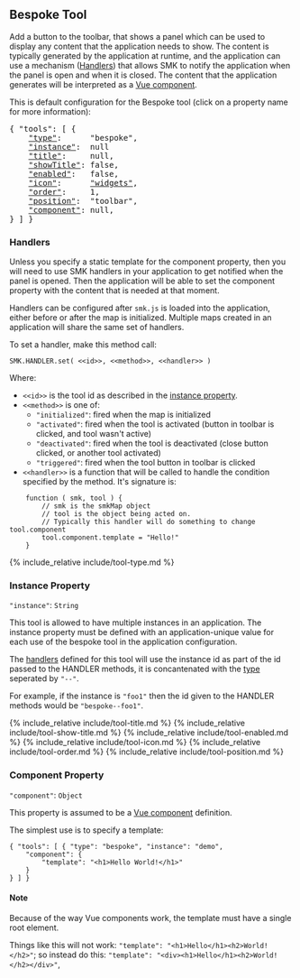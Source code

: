 ## Bespoke Tool

Add a button to the toolbar, that shows a panel which can be used to display any content that the application needs to show.
The content is typically generated by the application at runtime, and the application can use a mechanism ([Handlers](#handlers)) that allows SMK to notify the application when the panel is open and when it is closed.
The content that the application generates will be interpreted as a [Vue component](https://vuejs.org/v2/guide/components.html).

This is default configuration for the Bespoke tool (click on a property name for more information):
<pre>
{ "tools": [ {
    <a href="#type-property"     >"type"</a>:      "bespoke",
    <a href="#instance-property" >"instance"</a>:  null
    <a href="#title-property"    >"title"</a>:     null,
    <a href="#showtitle-property">"showTitle"</a>: false,
    <a href="#enabled-property"  >"enabled"</a>:   false,
    <a href="#icon-property"     >"icon"</a>:      <a href="https://material.io/tools/icons/?icon=help" target="material">"widgets"</a>,
    <a href="#order-property"    >"order"</a>:     1,
    <a href="#position-property" >"position"</a>:  "toolbar",
    <a href="#component-property">"component"</a>: null,
} ] }
</pre>

### Handlers

Unless you specify a static template for the component property, then you will need to use SMK handlers in your application to get notified when the panel is opened.
Then the application will be able to set the component property with the content that is needed at that moment.

Handlers can be configured after `smk.js` is loaded into the application, either before or after the map is initialized.
Multiple maps created in an application will share the same set of handlers.

To set a handler, make this method call:

    SMK.HANDLER.set( <<id>>, <<method>>, <<handler>> )

Where:

- `<<id>>` is the tool id as described in the [instance property](#instance-property).
- `<<method>>` is one of:
    - `"initialized"`: fired when the map is initialized
    - `"activated"`: fired when the tool is activated (button in toolbar is clicked, and tool wasn't active)
    - `"deactivated"`: fired when the tool is deactivated (close button clicked, or another tool activated)
    - `"triggered"`: fired when the tool button in toolbar is clicked
- `<<handler>>` is a function that will be called to handle the condition specified by the method. It's signature is:
```
    function ( smk, tool ) {
        // smk is the smkMap object
        // tool is the object being acted on.
        // Typically this handler will do something to change tool.component
        tool.component.template = "Hello!"
    }
```

{% include_relative include/tool-type.md %}


### Instance Property
`"instance"`: `String`

This tool is allowed to have multiple instances in an application.
The instance property must be defined with an application-unique value for each use of the bespoke tool in the application configuration.

The [handlers](#handlers) defined for this tool will use the instance id as part of the id passed to the HANDLER methods, it is concantenated with the [type](#type-property) seperated by `"--"`.

For example, if the instance is `"foo1"` then the id given to the HANDLER methods would be `"bespoke--foo1"`.


{% include_relative include/tool-title.md %}
{% include_relative include/tool-show-title.md %}
{% include_relative include/tool-enabled.md %}
{% include_relative include/tool-icon.md %}
{% include_relative include/tool-order.md %}
{% include_relative include/tool-position.md %}


### Component Property
`"component"`: `Object`

This property is assumed to be a [Vue component](https://vuejs.org/v2/guide/components.html) definition.

The simplest use is to specify a template:
```
{ "tools": [ { "type": "bespoke", "instance": "demo",
    "component": {
        "template": "<h1>Hello World!</h1>"
    }
} ] }
```

#### Note

Because of the way Vue components work, the template must have a single root element.

Things like this will not work: `"template": "<h1>Hello</h1><h2>World!</h2>"`;
so instead do this: `"template": "<div><h1>Hello</h1><h2>World!</h2></div>"`,
